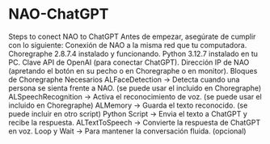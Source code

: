 # NAO-ChatGPT
Steps to conect NAO to ChatGPT
Antes de empezar, asegúrate de cumplir con lo siguiente:
Conexión de NAO a la misma red que tu computadora.
Choregraphe 2.8.7.4 instalado y funcionando.
Python 3.12.7 instalado en tu PC.
Clave API de OpenAI (para conectar ChatGPT).
Dirección IP de NAO (apretando el botón en su pecho o en Choregraphe o en monitor).
Bloques de Choregraphe Necesarios
ALFaceDetection → Detecta cuando una persona se sienta frente a NAO. (se puede usar el incluido en Choregraphe)
ALSpeechRecognition → Activa el reconocimiento de voz. (se puede usar el incluido en Choregraphe)
ALMemory → Guarda el texto reconocido. (se puede incluir en otro script)
Python Script → Envia el texto a ChatGPT y recibe la respuesta.
ALTextToSpeech → Convierte la respuesta de ChatGPT en voz.
Loop y Wait → Para mantener la conversación fluida. (opcional)
